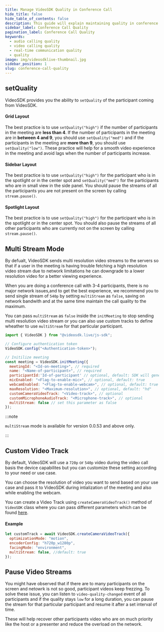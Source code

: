 ```yaml
---
title: Manage VideoSDK Quality in Conference Call
hide_title: false
hide_table_of_contents: false
description: This guide will explain maintaining quality in conference call using Video SDK.
sidebar_label: Conference Call Quality
pagination_label: Conference Call Quality
keywords:
  - audio calling quality
  - video calling quality
  - real-time communication quality
  - quality
image: img/videosdklive-thumbnail.jpg
sidebar_position: 1
slug: conference-call-quality
---
```


## setQuality

VideoSDK provides you the ability to `setQuality` of the participant coming from VideoSDK.

#### Grid Layout

The best practice is to use `setQuality("high")` if the number of participants in the meeting are **less than 4**. If the number of participants in the meeting are in **between 4 and 9**, you should use `setQuality("med")` and if the participants in the meeting are **more than 9**, you should use `setQuality("low")`. These practice will help for a smooth video experience in the meeting and avoid lags when the number of participants increase.

#### Sidebar Layout

The best practice is to use `setQuality("high")` for the participant who is in the spotlight or in the center spot and `setQuality("med")` for the participants who are in small view in the side panel. You should pause the streams of all the participants you are not present on the screen by calling `stream.pause()`.

#### Spotlight Layout

The best practice is to use `setQuality("high")` for the participant who is in the spotlight or in the center spot. You should also pause the streams of all other participants who are currently not on the screen by calling `stream.pause()`.

## Multi Stream Mode

By defualt, VideoSDK sends multi resolution video streams to the servers so that if a user in the meeting is having trouble fetching a high resolution video stream due to network limitations he can downgrade to a lower resolution video for a better viewing experience.

When you are doing a conference call with 3-4 participants, there is no major network issues,and to get the best experience, we recommend you to send single stream of `540p` by setting `multiStream` as `false`, saving on network bandwith and at the same time maintain the call quality to the maximum.

You can pass `multiStream` as `false` inside the `initMeeting` to stop sending multi resolution video stream or you can also use custom tracks to define wheather to use `multiStream` for that particular participant.

```js
import { VideoSDK } from "@videosdk.live/js-sdk";

// Configure authentication token
VideoSDK.config("<Authentication-token>");

// Initilize meeting
const meeting = VideoSDK.initMeeting({
  meetingId: "<Id-on-meeting>", // required
  name: "<Name-of-participant>", // required
  participantId:'Id-of-participant' // optional, default: SDK will generate
  micEnabled: "<Flag-to-enable-mic>", // optional, default: true
  webcamEnabled: "<Flag-to-enable-webcam>", // optional, default: true
  maxResolution: "<Maximum-resolution>", // optional, default: "hd"
  customCameraVideoTrack: "<Video-track>", // optional
  customMicrophoneAudioTrack: "<Microphone-track>", // optional
  multiStream: false // set this parameter as false
});
```

:::note

`multiStream` mode is available for version 0.0.53 and above only.

:::

## Custom Video Track

By default, VideoSDK will use a `720p` or `540p` video during the video call basis the device capabilites but you can customize these setting according to your need or use case.

You can choose the resolution of video you want to send based on your use case and pass it to VideoSDK during intialization of the meeting and also while enabling the webcam.

You can create a Video Track using `createCameraVideoTrack()` method of `VideoSDK` class where you can pass different parameters which can be found [here](../features/custom-track/custom-video-track.md#parameters).

#### Example

```javascript
let customTrack = await VideoSDK.createCameraVideoTrack({
  optimizationMode: "motion",
  encoderConfig: "h720p_w1280p",
  facingMode: "environment",
  multiStream: false, //default: true
});
```

## Pause Video Streams

You might have observed that if there are to many participants on the screen and netowrk is not so good, participant videos keep frezzing. To solve these issue, you can listen to `video-quality-changed` event of all participants and if the quality stays `low` for a long duration, you can pause the stream for that particular participant and resume it after a set interval of time.

These will help recover other participants video who are on much priority like the host or a presenter and reduce the overload on the network.
